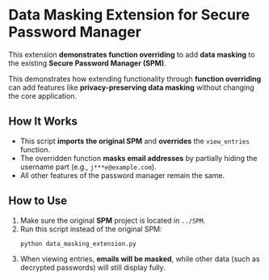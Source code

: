 # Data Masking Extension for Secure Password Manager

This extension **demonstrates function overriding** to add **data masking** to the existing **Secure Password Manager (SPM)**.

This demonstrates how extending functionality through **function overriding** can add features like **privacy-preserving data masking** without changing the core application.

## How It Works
- This script **imports the original SPM** and **overrides** the `view_entries` function.
- The overridden function **masks email addresses** by partially hiding the username part (e.g., `j***e@example.com`).
- All other features of the password manager remain the same.

## How to Use
1. Make sure the original **SPM** project is located in `../SPM`.
2. Run this script instead of the original SPM:
   ```
   python data_masking_extension.py
   ```
3. When viewing entries, **emails will be masked**, while other data (such as decrypted passwords) will still display fully.

